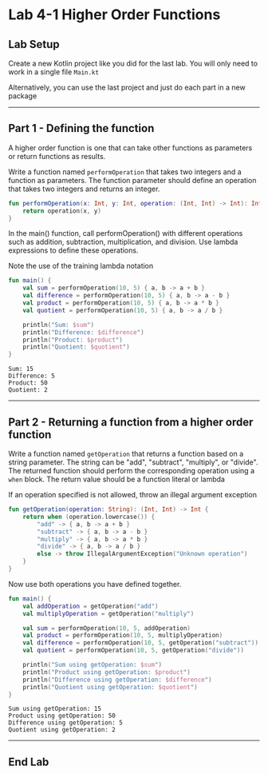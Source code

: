   # Lab 4-1  Higher Order Functions
<!--suppress CheckImageSize -->

## Lab Setup

Create a new Kotlin project like you did for the last lab. You will only need to work in a single file `Main.kt`

Alternatively, you can use the last project and just do each part in a new package

---

## Part 1 - Defining the function

A higher order function is one that can take other functions as parameters or return functions as results. 

Write a function named `performOperation` that takes two integers and a function as parameters. The function parameter should define an operation that takes two integers and returns an integer.

```kotlin
fun performOperation(x: Int, y: Int, operation: (Int, Int) -> Int): Int {
    return operation(x, y)
}

```
In the main() function, call performOperation() with different operations such as addition, subtraction, multiplication, and division. Use lambda expressions to define these operations.

Note the use of the training lambda notation

```kotlin
fun main() {
    val sum = performOperation(10, 5) { a, b -> a + b }
    val difference = performOperation(10, 5) { a, b -> a - b }
    val product = performOperation(10, 5) { a, b -> a * b }
    val quotient = performOperation(10, 5) { a, b -> a / b }

    println("Sum: $sum")
    println("Difference: $difference")
    println("Product: $product")
    println("Quotient: $quotient")
}
```

```shell
Sum: 15
Difference: 5
Product: 50
Quotient: 2
```
---

## Part 2  - Returning a function from a higher order function 

Write a function named `getOperation` that returns a function based on a string parameter. The string can be "add", "subtract", "multiply", or "divide". The returned function should perform the corresponding operation using a `when` block. The return value should be a function literal or lambda

If an operation specified is not allowed, throw an illegal argument exception

```kotlin
fun getOperation(operation: String): (Int, Int) -> Int {
    return when (operation.lowercase()) {
        "add" -> { a, b -> a + b }
        "subtract" -> { a, b -> a - b }
        "multiply" -> { a, b -> a * b }
        "divide" -> { a, b -> a / b }
        else -> throw IllegalArgumentException("Unknown operation")
    }
}
```
Now use both operations you have defined together.

```kotlin
fun main() {
    val addOperation = getOperation("add")
    val multiplyOperation = getOperation("multiply")

    val sum = performOperation(10, 5, addOperation)
    val product = performOperation(10, 5, multiplyOperation)
    val difference = performOperation(10, 5, getOperation("subtract"))
    val quotient = performOperation(10, 5, getOperation("divide"))

    println("Sum using getOperation: $sum")
    println("Product using getOperation: $product")
    println("Difference using getOperation: $difference")
    println("Quotient using getOperation: $quotient")
}
```
```shell
Sum using getOperation: 15
Product using getOperation: 50
Difference using getOperation: 5
Quotient using getOperation: 2
```

---

## End Lab